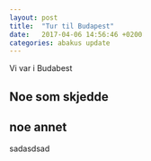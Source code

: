 ```yaml
---
layout: post
title:  "Tur til Budapest"
date:   2017-04-06 14:56:46 +0200
categories: abakus update
---
```

Vi var i Budabest

##  Noe som skjedde


## noe annet


sadasdsad
